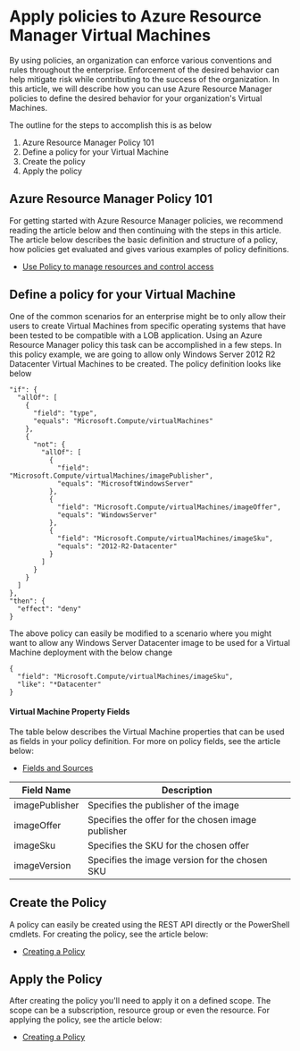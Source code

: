 <properties
	pageTitle="Apply policies to Azure Resource Manager Virtual Machines | Azure"
	description="How to apply a policy to an Azure Resource Manager Windows Virtual Machine"
	services="virtual-machines-windows"
	documentationCenter=""
	authors="singhkay"
	manager="drewm"
	editor=""
	tags="azure-resource-manager"/>

<tags
	ms.service="virtual-machines-windows"
	ms.date="04/13/2016"
	wacn.date=""/>

# Apply policies to Azure Resource Manager Virtual Machines

By using policies, an organization can enforce various conventions and rules throughout the enterprise. Enforcement of the desired behavior can help mitigate risk while contributing to the success of the organization. In this article, we will describe how you can use Azure Resource Manager policies to define the desired behavior for your organization's Virtual Machines.

The outline for the steps to accomplish this is as below

1. Azure Resource Manager Policy 101
2. Define a policy for your Virtual Machine
3. Create the policy
4. Apply the policy

## Azure Resource Manager Policy 101

For getting started with Azure Resource Manager policies, we recommend reading the article below and then continuing with the steps in this article. The article below describes the basic definition and structure of a policy, how policies get evaluated and gives various examples of policy definitions.

* [Use Policy to manage resources and control access](/documentation/articles/resource-manager-policy/)

## Define a policy for your Virtual Machine

One of the common scenarios for an enterprise might be to only allow their users to create Virtual Machines from specific operating systems that have been tested to be compatible with a LOB application. Using an Azure Resource Manager policy this task can be accomplished in a few steps. 
In this policy example, we are going to allow only Windows Server 2012 R2 Datacenter Virtual Machines to be created. The policy definition looks like below

```
"if": {
  "allOf": [
    {
      "field": "type",
      "equals": "Microsoft.Compute/virtualMachines"
    },
    {
      "not": {
        "allOf": [
          {
            "field": "Microsoft.Compute/virtualMachines/imagePublisher",
            "equals": "MicrosoftWindowsServer"
          },
          {
            "field": "Microsoft.Compute/virtualMachines/imageOffer",
            "equals": "WindowsServer"
          },
          {
            "field": "Microsoft.Compute/virtualMachines/imageSku",
            "equals": "2012-R2-Datacenter"
          }
        ]
      }
    }
  ]
},
"then": {
  "effect": "deny"
}
```

The above policy can easily be modified to a scenario where you might want to allow any Windows Server Datacenter image to be used for a Virtual Machine deployment with the below change

```
{
  "field": "Microsoft.Compute/virtualMachines/imageSku",
  "like": "*Datacenter"
}
```

#### Virtual Machine Property Fields

The table below describes the Virtual Machine properties that can be used as fields in your policy definition. For more on policy fields, see the article below:

* [Fields and Sources](/documentation/articles/resource-manager-policy/#fields-and-sources)


| Field Name     | Description                                        |
|----------------|----------------------------------------------------|
| imagePublisher | Specifies the publisher of the image               |
| imageOffer     | Specifies the offer for the chosen image publisher |
| imageSku       | Specifies the SKU for the chosen offer             |
| imageVersion   | Specifies the image version for the chosen SKU     |

## Create the Policy

A policy can easily be created using the REST API directly or the PowerShell cmdlets. For creating the policy, see the article below:

* [Creating a Policy](/documentation/articles/resource-manager-policy/#creating-a-policy)


## Apply the Policy

After creating the policy you'll need to apply it on a defined scope. The scope can be a subscription, resource group or even the resource. For applying the policy, see the article below:

* [Creating a Policy](/documentation/articles/resource-manager-policy/#applying-a-policy)
